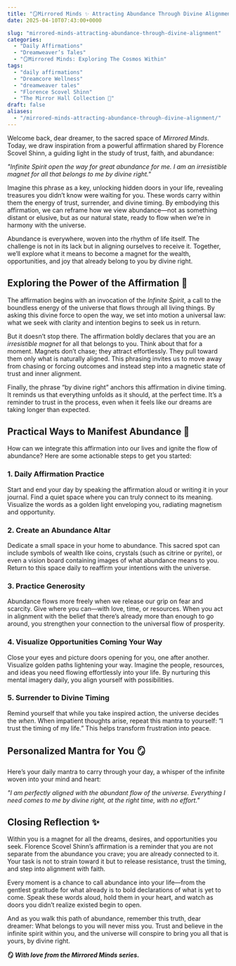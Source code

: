```yaml
---
title: "🪞Mirrored Minds ✨ Attracting Abundance Through Divine Alignment"
date: 2025-04-10T07:43:00+0000

slug: "mirrored-minds-attracting-abundance-through-divine-alignment"
categories:
  - "Daily Affirmations"
  - "Dreamweaver’s Tales"
  - "🪞Mirrored Minds: Exploring The Cosmos Within"
tags:
  - "daily affirmations"
  - "Dreamcore Wellness"
  - "dreamweaver tales"
  - "Florence Scovel Shinn"
  - "The Mirror Hall Collection 🌹"
draft: false
aliases:
  - "/mirrored-minds-attracting-abundance-through-divine-alignment/"
---
```

Welcome back, dear dreamer, to the sacred space of *Mirrored Minds*. Today, we draw inspiration from a powerful affirmation shared by Florence Scovel Shinn, a guiding light in the study of trust, faith, and abundance:

*"Infinite Spirit open the way for great abundance for me. I am an irresistible magnet for all that belongs to me by divine right."*

Imagine this phrase as a key, unlocking hidden doors in your life, revealing treasures you didn’t know were waiting for you. These words carry within them the energy of trust, surrender, and divine timing. By embodying this affirmation, we can reframe how we view abundance—not as something distant or elusive, but as our natural state, ready to flow when we’re in harmony with the universe.

Abundance is everywhere, woven into the rhythm of life itself. The challenge is not in its lack but in aligning ourselves to receive it. Together, we’ll explore what it means to become a magnet for the wealth, opportunities, and joy that already belong to you by divine right.

## Exploring the Power of the Affirmation 🌟

The affirmation begins with an invocation of the *Infinite Spirit*, a call to the boundless energy of the universe that flows through all living things. By asking this divine force to open the way, we set into motion a universal law: what we seek with clarity and intention begins to seek us in return.

But it doesn’t stop there. The affirmation boldly declares that you are an *irresistible magnet* for all that belongs to you. Think about that for a moment. Magnets don’t chase; they attract effortlessly. They pull toward them only what is naturally aligned. This phrasing invites us to move away from chasing or forcing outcomes and instead step into a magnetic state of trust and inner alignment.

Finally, the phrase “by divine right” anchors this affirmation in divine timing. It reminds us that everything unfolds as it should, at the perfect time. It’s a reminder to trust in the process, even when it feels like our dreams are taking longer than expected.

## Practical Ways to Manifest Abundance 🌱

How can we integrate this affirmation into our lives and ignite the flow of abundance? Here are some actionable steps to get you started:

### 1. **Daily Affirmation Practice**

Start and end your day by speaking the affirmation aloud or writing it in your journal. Find a quiet space where you can truly connect to its meaning. Visualize the words as a golden light enveloping you, radiating magnetism and opportunity.

### 2. **Create an Abundance Altar**

Dedicate a small space in your home to abundance. This sacred spot can include symbols of wealth like coins, crystals (such as citrine or pyrite), or even a vision board containing images of what abundance means to you. Return to this space daily to reaffirm your intentions with the universe.

### 3. **Practice Generosity**

Abundance flows more freely when we release our grip on fear and scarcity. Give where you can—with love, time, or resources. When you act in alignment with the belief that there’s already more than enough to go around, you strengthen your connection to the universal flow of prosperity.

### 4. **Visualize Opportunities Coming Your Way**

Close your eyes and picture doors opening for you, one after another. Visualize golden paths lightening your way. Imagine the people, resources, and ideas you need flowing effortlessly into your life. By nurturing this mental imagery daily, you align yourself with possibilities.

### 5. **Surrender to Divine Timing**

Remind yourself that while you take inspired action, the universe decides the *when*. When impatient thoughts arise, repeat this mantra to yourself: “I trust the timing of my life.” This helps transform frustration into peace.

## Personalized Mantra for You 🪞

Here’s your daily mantra to carry through your day, a whisper of the infinite woven into your mind and heart:

*"I am perfectly aligned with the abundant flow of the universe. Everything I need comes to me by divine right, at the right time, with no effort."*

## Closing Reflection ✨

Within you is a magnet for all the dreams, desires, and opportunities you seek. Florence Scovel Shinn’s affirmation is a reminder that you are not separate from the abundance you crave; you are already connected to it. Your task is not to strain toward it but to release resistance, trust the timing, and step into alignment with faith.

Every moment is a chance to call abundance into your life—from the gentlest gratitude for what already is to bold declarations of what is yet to come. Speak these words aloud, hold them in your heart, and watch as doors you didn’t realize existed begin to open.

And as you walk this path of abundance, remember this truth, dear dreamer: What belongs to you will never miss you. Trust and believe in the infinite spirit within you, and the universe will conspire to bring you all that is yours, by divine right.

**🪞 *With love from the* *Mirrored Minds* *series.***